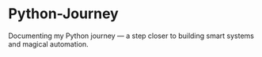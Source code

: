 # Python-Journey
Documenting my Python journey — a step closer to building smart systems and magical automation.
